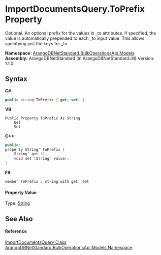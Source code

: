 # ImportDocumentsQuery.ToPrefix Property 
 

Optional. An optional prefix for the values in _to attributes. If specified, the value is automatically prepended to each _to input value. This allows specifying just the keys for _to.

**Namespace:**&nbsp;<a href="d473710d-6fe8-202c-0831-2eca8af94baf">ArangoDBNetStandard.BulkOperationsApi.Models</a><br />**Assembly:**&nbsp;ArangoDBNetStandard (in ArangoDBNetStandard.dll) Version: 1.1.0

## Syntax

**C#**<br />
``` C#
public string ToPrefix { get; set; }
```

**VB**<br />
``` VB
Public Property ToPrefix As String
	Get
	Set
```

**C++**<br />
``` C++
public:
property String^ ToPrefix {
	String^ get ();
	void set (String^ value);
}
```

**F#**<br />
``` F#
member ToPrefix : string with get, set

```


#### Property Value
Type: <a href="https://docs.microsoft.com/dotnet/api/system.string" target="_blank" rel="noopener noreferrer">String</a>

## See Also


#### Reference
<a href="cccf0af5-eb4f-c35b-37c8-46f4a19d116e">ImportDocumentsQuery Class</a><br /><a href="d473710d-6fe8-202c-0831-2eca8af94baf">ArangoDBNetStandard.BulkOperationsApi.Models Namespace</a><br />